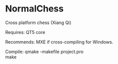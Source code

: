 # NormalChess
Cross platform chess (Xiang Qi)

Requires:
QT5 core  

Recommends:
MXE if cross-compiling for Windows.  

Compile:
qmake -makefile project.pro  
make  

